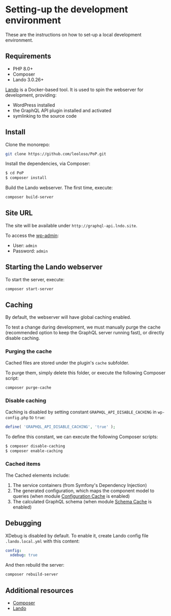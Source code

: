 # Setting-up the development environment

These are the instructions on how to set-up a local development environment.
## Requirements

- PHP 8.0+
- Composer
- Lando 3.0.26+

[Lando](https://lando.dev/) is a Docker-based tool. It is used to spin the webserver for development, providing:

- WordPress installed
- the GraphQL API plugin installed and activated
- symlinking to the source code

## Install

Clone the monorepo:

```bash
git clone https://github.com/leoloso/PoP.git
```

Install the dependencies, via Composer:

```bash
$ cd PoP
$ composer install
```

Build the Lando webserver. The first time, execute:

```bash
composer build-server
```

## Site URL

The site will be available under `http://graphql-api.lndo.site`.

To access the [wp-admin](http://graphql-api.lndo.site/wp-admin/):

- User: `admin`
- Password: `admin`

## Starting the Lando webserver

To start the server, execute:

```bash
composer start-server
```

## Caching

By default, the webserver will have global caching enabled.

To test a change during development, we must manually purge the cache (recommended option to keep the GraphQL server running fast), or directly disable caching.

### Purging the cache

Cached files are stored under the plugin's `cache` subfolder.

To purge them, simply delete this folder, or execute the following Composer script:

```bash
composer purge-cache
```

### Disable caching

Caching is disabled by setting constant `GRAPHQL_API_DISABLE_CACHING` in `wp-config.php` to `true`:

```php
define( 'GRAPHQL_API_DISABLE_CACHING', 'true' );
```

To define this constant, we can execute the following Composer scripts:

```bash
$ composer disable-caching
$ composer enable-caching
```

### Cached items

The Cached elements include:

1. The service containers (from Symfony's Dependency Injection)
2. The generated configuration, which maps the component model to queries (when module [Configuration Cache](../layers/GraphQLAPIForWP/plugins/graphql-api-for-wp/docs/en/modules/configuration-cache.md) is enabled)
3. The calculated GraphQL schema (when module [Schema Cache](../layers/GraphQLAPIForWP/plugins/graphql-api-for-wp/docs/en/modules/schema-cache.md) is enabled)

## Debugging

XDebug is disabled by default. To enable it, create Lando config file `.lando.local.yml` with this content:

```yaml
config:
  xdebug: true
```

And then rebuild the server:

```bash
composer rebuild-server
```

## Additional resources

- [Composer](https://getcomposer.org)
- [Lando](https://lando.dev/)
